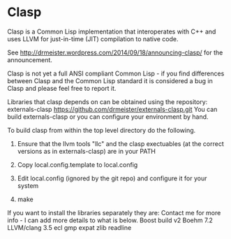Clasp
===============
Clasp is a Common Lisp implementation that interoperates with C++ and uses LLVM for just-in-time (JIT) compilation to native code.

See http://drmeister.wordpress.com/2014/09/18/announcing-clasp/ for the announcement.

Clasp is not yet a full ANSI compliant Common Lisp - if you find differences between Clasp and the Common Lisp standard it is considered a bug in Clasp and please feel free to report it.

Libraries that clasp depends on can be obtained using the repository: externals-clasp
https://github.com/drmeister/externals-clasp.git
You can build externals-clasp or you can configure your environment by hand.

To build clasp from within the top level directory do the following.

1) Ensure that the llvm tools "llc" and the clasp exectuables (at the correct versions as in externals-clasp) are in your PATH

2) Copy local.config.template to local.config

3) Edit local.config (ignored by the git repo) and configure it for your system

4) make


If you want to install the libraries separately they are:
Contact me for more info - I can add more details to what is below.
Boost build v2
Boehm 7.2
LLVM/clang 3.5
ecl
gmp
expat
zlib
readline
                                                                                                        
